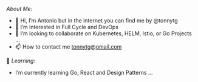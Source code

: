 *About Me:*
- 👋 Hi, I’m Antonio but in the internet you can find me by @tonnytg
- 👀 I’m interested in Full Cycle and DevOps
- 💞️ I’m looking to collaborate on Kubernetes, HELM, Istio, or Go Projects ...
- 📫 How to contact me tonnytg@gmail.com

🌱 *Learning:*
-  I’m currently learning Go, React and Design Patterns ...<br/>
<!---
tonnytg/tonnytg is a ✨ special ✨ repository because its `README.md` (this file) appears on your GitHub profile.
You can click the Preview link to take a look at your changes.
--->
